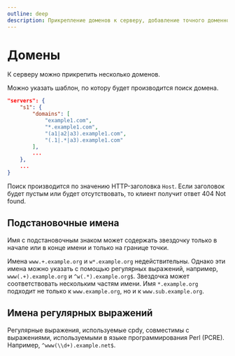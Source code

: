 ```yaml
---
outline: deep
description: Прикрепление доменов к серверу, добавление точного доменного имени или в виде регулярного выражения
---
```


# Домены

К серверу можно прикрепить несколько доменов.

Можно указать шаблон, по котору будет производится поиск домена.

```json
"servers": {
    "s1": {
        "domains": [
            "example1.com",
            "*.example1.com",
            "(a1|a2|a3).example1.com",
            "(.1|.*|a3).example1.com"
        ],
        ...
    },
    ...
}
```

Поиск производится по значению HTTP-заголовка `Host`. Если заголовок будет пустым или будет отсутствовать, то клиент получит ответ 404 Not found.

## Подстановочные имена

Имя с подстановочным знаком может содержать звездочку только в начале или в конце имени и только на границе точки.

Имена `www.+.example.org` и `w*.example.org` недействительны. Однако эти имена можно указать с помощью регулярных выражений, например, `www(.+).example.org` и `^w(.*).example.org$`. Звездочка может соответствовать нескольким частям имени. Имя `*.example.org` подходит не только к `www.example.org`, но и к `www.sub.example.org`.

## Имена регулярных выражений

Регулярные выражения, используемые cpdy, совместимы с выражениями, используемыми в языке программирования Perl (PCRE). Например, `^www(\\d+).example.net$`.